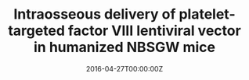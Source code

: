 ---
title: Intraosseous delivery of platelet-targeted factor VIII lentiviral vector in humanized NBSGW mice
summary: Joo JH, Wang X, Singh S, et al. Intraosseous delivery of platelet-targeted factor VIII lentiviral vector in humanized NBSGW mice. Blood Adv. 2022.
tags:
  - Hem/Onc
date: "2016-04-27T00:00:00Z"

# Optional external URL for project (replaces project detail page).
external_link: https://doi-org.ccmain.ohionet.org/10.1182/bloodadvances.2022008079

image:
  caption: Photo by rawpixel on Unsplash
  focal_point: Smart
---